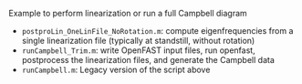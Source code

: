 
Example to perform linearization or run a full Campbell diagram

 - `postproLin_OneLinFile_NoRotation.m`: compute eigenfrequencies from a single linearization file (typically at standstill, without rotation)
 - `runCampbell_Trim.m`: write OpenFAST input files, run openfast, postprocess the linearization files, and generate the Campbell data
 - `runCampbell.m`: Legacy version of the script above
